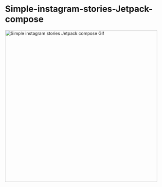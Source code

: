 # Simple-instagram-stories-Jetpack-compose

<img src="demo.gif" alt="Simple instagram stories Jetpack compose Gif" width="500"/>
